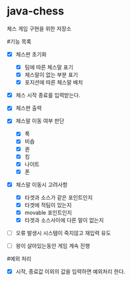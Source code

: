 # java-chess
체스 게임 구현을 위한 저장소


#기능 목록
- [x] 체스판 초기화
    - [x] 팀에 따른 체스말 표기
    - [x] 체스말이 없는 부분 표기 
    - [x] 포지션에 따른 체스말 배치
- [x] 체스 시작 종료를 입력받는다. 
- [x] 체스판 출력 
- [x] 체스말 이동 여부 판단
    - [x] 룩
    - [x] 비숍
    - [x] 퀸
    - [x] 킹
    - [x] 나이트
    - [x] 폰
- [x] 체스말 이동시 고려사항
    - [x] 타겟과 소스가 같은 포인트인지
    - [x] 타겟에 적팀이 있는지
    - [x] movable 포인트인지
    - [x] 타겟과 소스사이에 다른 말이 없는지
    
- [ ] 오류 발생시 시스템이 죽지않고 재입력 유도

- [ ] 왕이 살아있는동안 게임 계속 진행

#예외 처리
- [x] 시작, 종료값 이외의 값을 입력하면 예외처리 한다.
   